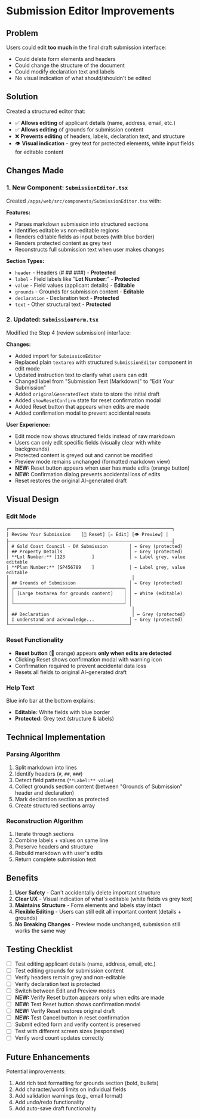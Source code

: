 # Submission Editor Improvements

## Problem
Users could edit **too much** in the final draft submission interface:
- Could delete form elements and headers
- Could change the structure of the document
- Could modify declaration text and labels
- No visual indication of what should/shouldn't be edited

## Solution
Created a structured editor that:
- ✅ **Allows editing** of applicant details (name, address, email, etc.)
- ✅ **Allows editing** of grounds for submission content
- ❌ **Prevents editing** of headers, labels, declaration text, and structure
- 👁️ **Visual indication** - grey text for protected elements, white input fields for editable content

## Changes Made

### 1. New Component: `SubmissionEditor.tsx`
Created `/apps/web/src/components/SubmissionEditor.tsx` with:

**Features:**
- Parses markdown submission into structured sections
- Identifies editable vs non-editable regions
- Renders editable fields as input boxes (with blue border)
- Renders protected content as grey text
- Reconstructs full submission text when user makes changes

**Section Types:**
- `header` - Headers (# ## ###) - **Protected**
- `label` - Field labels like "**Lot Number:**" - **Protected**
- `value` - Field values (applicant details) - **Editable**
- `grounds` - Grounds for submission content - **Editable**
- `declaration` - Declaration text - **Protected**
- `text` - Other structural text - **Protected**

### 2. Updated: `SubmissionForm.tsx`
Modified the Step 4 (review submission) interface:

**Changes:**
- Added import for `SubmissionEditor`
- Replaced plain `textarea` with structured `SubmissionEditor` component in edit mode
- Updated instruction text to clarify what users can edit
- Changed label from "Submission Text (Markdown)" to "Edit Your Submission"
- Added `originalGeneratedText` state to store the initial draft
- Added `showResetConfirm` state for reset confirmation modal
- Added Reset button that appears when edits are made
- Added confirmation modal to prevent accidental resets

**User Experience:**
- Edit mode now shows structured fields instead of raw markdown
- Users can only edit specific fields (visually clear with white backgrounds)
- Protected content is greyed out and cannot be modified
- Preview mode remains unchanged (formatted markdown view)
- **NEW:** Reset button appears when user has made edits (orange button)
- **NEW:** Confirmation dialog prevents accidental loss of edits
- Reset restores the original AI-generated draft

## Visual Design

### Edit Mode
```
┌─────────────────────────────────────────────────────────────┐
│ Review Your Submission    [🔄 Reset] [✏️ Edit] [👁️ Preview] │
├─────────────────────────────────────────────────────────────┤
│ # Gold Coast Council - DA Submission        │ ← Grey (protected)
│ ## Property Details                         │ ← Grey (protected)
│ **Lot Number:** [123          ]             │ ← Label grey, value editable
│ **Plan Number:** [SP456789    ]             │ ← Label grey, value editable
│                                              │
│ ## Grounds of Submission                    │ ← Grey (protected)
│ ┌─────────────────────────────────────────┐ │
│ │ [Large textarea for grounds content]    │ │ ← White (editable)
│ │                                         │ │
│ └─────────────────────────────────────────┘ │
│                                              │
│ ## Declaration                               │ ← Grey (protected)
│ I understand and acknowledge...             │ ← Grey (protected)
└─────────────────────────────────────────────┘
```

### Reset Functionality
- **Reset button** (🔄 orange) appears **only when edits are detected**
- Clicking Reset shows confirmation modal with warning icon
- Confirmation required to prevent accidental data loss
- Resets all fields to original AI-generated draft

### Help Text
Blue info bar at the bottom explains:
- **Editable:** White fields with blue border
- **Protected:** Grey text (structure & labels)

## Technical Implementation

### Parsing Algorithm
1. Split markdown into lines
2. Identify headers (`#`, `##`, `###`)
3. Detect field patterns (`**Label:** value`)
4. Collect grounds section content (between "Grounds of Submission" header and declaration)
5. Mark declaration section as protected
6. Create structured sections array

### Reconstruction Algorithm
1. Iterate through sections
2. Combine labels + values on same line
3. Preserve headers and structure
4. Rebuild markdown with user's edits
5. Return complete submission text

## Benefits

1. **User Safety** - Can't accidentally delete important structure
2. **Clear UX** - Visual indication of what's editable (white fields vs grey text)
3. **Maintains Structure** - Form elements and labels stay intact
4. **Flexible Editing** - Users can still edit all important content (details + grounds)
5. **No Breaking Changes** - Preview mode unchanged, submission still works the same way

## Testing Checklist

- [ ] Test editing applicant details (name, address, email, etc.)
- [ ] Test editing grounds for submission content
- [ ] Verify headers remain grey and non-editable
- [ ] Verify declaration text is protected
- [ ] Switch between Edit and Preview modes
- [ ] **NEW:** Verify Reset button appears only when edits are made
- [ ] **NEW:** Test Reset button shows confirmation modal
- [ ] **NEW:** Verify Reset restores original draft
- [ ] **NEW:** Test Cancel button in reset confirmation
- [ ] Submit edited form and verify content is preserved
- [ ] Test with different screen sizes (responsive)
- [ ] Verify word count updates correctly

## Future Enhancements

Potential improvements:
1. Add rich text formatting for grounds section (bold, bullets)
2. Add character/word limits on individual fields
3. Add validation warnings (e.g., email format)
4. Add undo/redo functionality
5. Add auto-save draft functionality

